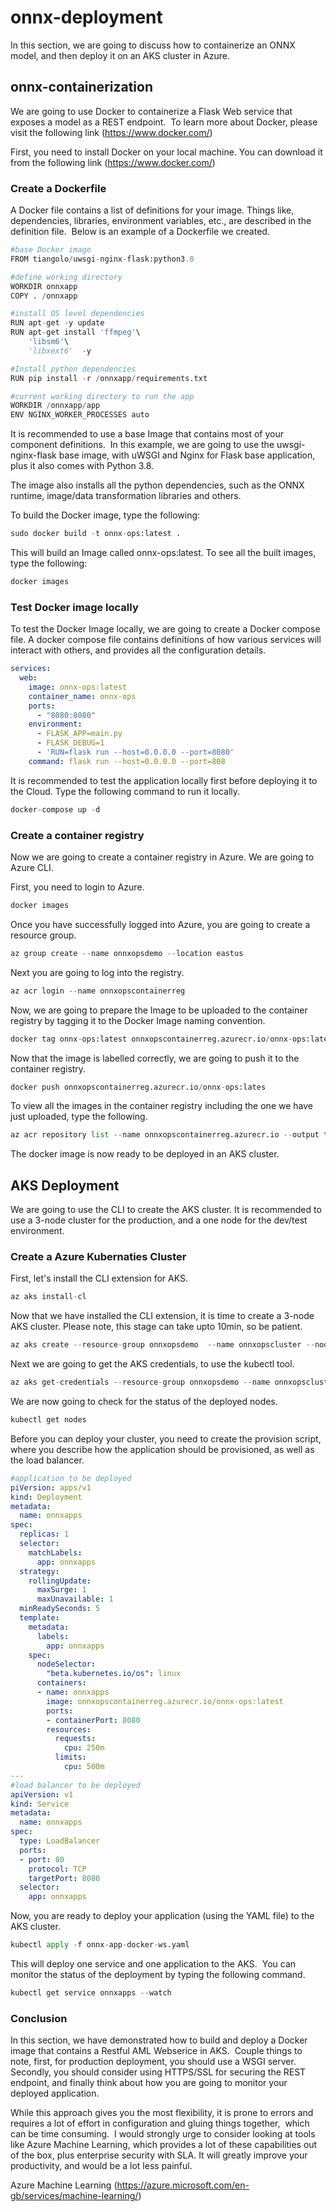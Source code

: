 # onnx-deployment
In this section, we are going to discuss how to containerize an ONNX model, and then deploy it on an AKS cluster in Azure.  

## onnx-containerization
We are going to use Docker to containerize a Flask Web service that exposes a model as a REST endpoint.  To learn more about Docker, please visit the following link (https://www.docker.com/)

First, you need to install Docker on your local machine. You can download it from the following link (https://www.docker.com/)
 
### Create a Dockerfile 
A Docker file contains a list of definitions for your image. Things like,  dependencies, libraries, environment variables, etc., are described in the definition file.  Below is an example of a Dockerfile we created. 
 

```python
#base Docker image
FROM tiangolo/uwsgi-nginx-flask:python3.8

#define working directory
WORKDIR onnxapp
COPY . /onnxapp

#install OS level dependencies
RUN apt-get -y update
RUN apt-get install 'ffmpeg'\
    'libsm6'\ 
    'libxext6'  -y

#Install python dependencies
RUN pip install -r /onnxapp/requirements.txt

#current working directory to run the app
WORKDIR /onnxapp/app
ENV NGINX_WORKER_PROCESSES auto
```

It is recommended to use a base Image that contains most of your component definitions.  In this example, we are going to use the uwsgi-nginx-flask base image, with uWSGI and Nginx for Flask base application, plus it also comes with Python 3.8. 

The image also installs all the python dependencies, such as the ONNX runtime, image/data transformation libraries and others. 

To build the Docker image, type the following:

```python
sudo docker build -t onnx-ops:latest .

```
This will build an Image called onnx-ops:latest. To see all the built images, type the following:

```python 
docker images 
```

### Test Docker image locally 

To test the Docker Image locally, we are going to create a Docker compose file. A docker compose file contains definitions of how various services will interact with others, and provides all the configuration details.  

```yaml 
services:
  web:
    image: onnx-ops:latest 
    container_name: onnx-ops   
    ports:
      - "8080:8080"
    environment:
      - FLASK_APP=main.py
      - FLASK_DEBUG=1
      - 'RUN=flask run --host=0.0.0.0 --port=8080'
    command: flask run --host=0.0.0.0 --port=808 
```

It is recommended to test the application locally first before deploying it to the Cloud. Type the following command to run it locally. 

```python 
docker-compose up -d
```

### Create a container registry 
Now we are going to create a container registry in Azure. We are going to Azure CLI.

First, you need to login to Azure. 

```python 
docker images 
```
Once you have successfully logged into Azure, you are going to create a resource group. 

```python 
az group create --name onnxopsdemo --location eastus
```

Next you are going to log into the registry.
```python 
az acr login --name onnxopscontainerreg
```
Now, we are going to prepare the Image to be uploaded to the container registry by tagging it to the Docker Image naming convention.  

```python 
docker tag onnx-ops:latest onnxopscontainerreg.azurecr.io/onnx-ops:latest
```
Now that the image is labelled correctly, we are going to push it to the container registry. 

```python 
docker push onnxopscontainerreg.azurecr.io/onnx-ops:lates
```
To view all the images in the container registry including the one we have just uploaded, type the following.

```python 
az acr repository list --name onnxopscontainerreg.azurecr.io --output table
```
The docker image is now ready to be deployed in an AKS cluster.

## AKS Deployment
We are going to use the CLI to create the AKS cluster. It is recommended to use a 3-node cluster for the production, and a one node for the dev/test environment.  

### Create a Azure Kubernaties Cluster

First, let's install the CLI extension for AKS.

```python
az aks install-cl
```
Now that we have installed the CLI extension, it is time to create a 3-node AKS cluster. Please note, this stage can take upto 10min, so be patient.

```python
az aks create --resource-group onnxopsdemo  --name onnxopscluster --node-count 3 -generate-ssh-keys --attach-acr onnxopscontainerreg
```
Next we are going to get the AKS credentials, to use the kubectl tool.

```python
az aks get-credentials --resource-group onnxopsdemo --name onnxopscluster
```
We are now going to check for the status of the deployed nodes.  

```python
kubectl get nodes
```
Before you can deploy your cluster, you need to create the provision script, where you describe how the application should be provisioned, as well as the load balancer.

```yaml
#application to be deployed
piVersion: apps/v1
kind: Deployment
metadata:
  name: onnxapps
spec:
  replicas: 1
  selector:
    matchLabels:
      app: onnxapps
  strategy:
    rollingUpdate:
      maxSurge: 1
      maxUnavailable: 1
  minReadySeconds: 5 
  template:
    metadata:
      labels:
        app: onnxapps
    spec:
      nodeSelector:
        "beta.kubernetes.io/os": linux
      containers:
      - name: onnxapps
        image: onnxopscontainerreg.azurecr.io/onnx-ops:latest 
        ports:
        - containerPort: 8080
        resources:
          requests:
            cpu: 250m
          limits:
            cpu: 500m
---
#load balancer to be deployed
apiVersion: v1
kind: Service
metadata:
  name: onnxapps
spec:
  type: LoadBalancer
  ports:
  - port: 80
    protocol: TCP
    targetPort: 8080
  selector:
    app: onnxapps   

```

Now, you are ready to deploy your application (using the YAML file) to the AKS cluster. 

```python
kubectl apply -f onnx-app-docker-ws.yaml
```
This will deploy one service and one application to the AKS.  You can monitor the status of the deployment by typing the following command.  

```python
kubectl get service onnxapps --watch
```
### Conclusion 

In this section, we have demonstrated how to build and deploy a Docker image that contains a Restful AML Webserice in AKS.  Couple things to note, first, for production deployment, you should use a WSGI server. Secondly, you should consider using HTTPS/SSL for securing the REST endpoint, and finally think about how you are going to monitor your deployed application.

While this approach gives you the most flexibility, it is prone to errors and requires a lot of effort in configuration and gluing things together,  which can be time consuming.  I would strongly urge to consider looking at tools like Azure Machine Learning, which provides a lot of these capabilities out of the box, plus enterprise security with SLA. It will greatly improve your productivity, and would be a lot less painful. 

Azure Machine Learning (https://azure.microsoft.com/en-gb/services/machine-learning/)























